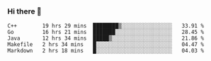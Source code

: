 ### Hi there 👋

<!--
**yeya24/yeya24** is a ✨ _special_ ✨ repository because its `README.md` (this file) appears on your GitHub profile.

Here are some ideas to get you started:

- 🔭 I’m currently working on ...
- 🌱 I’m currently learning ...
- 👯 I’m looking to collaborate on ...
- 🤔 I’m looking for help with ...
- 💬 Ask me about ...
- 📫 How to reach me: ...
- 😄 Pronouns: ...
- ⚡ Fun fact: ...
-->

<!--START_SECTION:waka-->
```text
C++        19 hrs 29 mins  ████████▒░░░░░░░░░░░░░░░░   33.91 % 
Go         16 hrs 21 mins  ███████░░░░░░░░░░░░░░░░░░   28.45 % 
Java       12 hrs 34 mins  █████▒░░░░░░░░░░░░░░░░░░░   21.86 % 
Makefile   2 hrs 34 mins   █░░░░░░░░░░░░░░░░░░░░░░░░   04.47 % 
Markdown   2 hrs 18 mins   █░░░░░░░░░░░░░░░░░░░░░░░░   04.03 % 
```
<!--END_SECTION:waka-->
